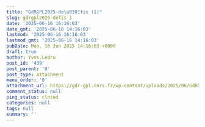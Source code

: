 ```yaml
---
title: "GdRGPL2025-de\u0301fis (1)"
slug: gdrgpl2025-defis-1
date: '2025-06-16 16:16:03'
date_gmt: '2025-06-16 14:16:03'
lastmod: '2025-06-16 16:16:03'
lastmod_gmt: '2025-06-16 14:16:03'
pubDate: Mon, 16 Jun 2025 14:16:03 +0000
draft: true
author: Yves.Ledru
post_id: '439'
post_parent: '0'
post_type: attachment
menu_order: '0'
attachment_url: https://gdr-gpl.cnrs.fr/wp-content/uploads/2025/06/GdRGPL2025-defis-1.pdf
comment_status: null
ping_status: closed
categories: null
tags: null
summary: ''
---
```



